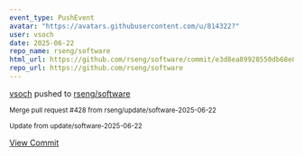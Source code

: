 ```yaml
---
event_type: PushEvent
avatar: "https://avatars.githubusercontent.com/u/814322?"
user: vsoch
date: 2025-06-22
repo_name: rseng/software
html_url: https://github.com/rseng/software/commit/e3d8ea89928550db68e825c362afd62290b5eb7c
repo_url: https://github.com/rseng/software
---
```


<a href='https://github.com/vsoch' target='_blank'>vsoch</a> pushed to <a href='https://github.com/rseng/software' target='_blank'>rseng/software</a>

<small>Merge pull request #428 from rseng/update/software-2025-06-22

Update from update/software-2025-06-22</small>

<a href='https://github.com/rseng/software/commit/e3d8ea89928550db68e825c362afd62290b5eb7c' target='_blank'>View Commit</a>
